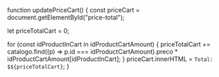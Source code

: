function updatePriceCart() {
  const priceCart = document.getElementById("price-total");

  let priceTotalCart = 0;

  for (const idProductInCart in idProductCartAmount) {
    priceTotalCart +=
      catalogo.find((p) => p.id === idProductCartAmount).preco *
      idProductCartAmount[idProductInCart];
  }
  priceCart.innerHTML = `Total: $${priceTotalCart}`;
}